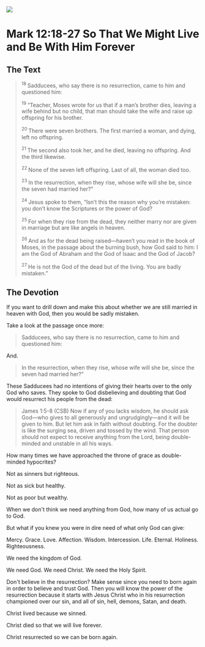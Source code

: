 <img class="intro-right" src="/images/art-mark.jpg">

# Mark 12:18-27 So That We Might Live and Be With Him Forever

## The Text

><sup> 18 </sup> Sadducees, who say there is no resurrection, came to him and questioned him: 
>
><sup> 19 </sup> “Teacher, Moses wrote for us that if a man’s brother dies, leaving a wife behind but no child, that man should take the wife and raise up offspring for his brother. 
>
><sup> 20 </sup> There were seven brothers. The first married a woman, and dying, left no offspring. 
>
><sup> 21 </sup> The second also took her, and he died, leaving no offspring. And the third likewise. 
>
><sup> 22 </sup> None of the seven left offspring. Last of all, the woman died too. 
>
><sup> 23 </sup> In the resurrection, when they rise, whose wife will she be, since the seven had married her?” 
>
><sup> 24 </sup> Jesus spoke to them, “Isn’t this the reason why you’re mistaken: you don’t know the Scriptures or the power of God? 
>
><sup> 25 </sup> For when they rise from the dead, they neither marry nor are given in marriage but are like angels in heaven. 
>
><sup> 26 </sup> And as for the dead being raised—haven’t you read in the book of Moses, in the passage about the burning bush, how God said to him: I am the God of Abraham and the God of Isaac and the God of Jacob? 
>
><sup> 27 </sup> He is not the God of the dead but of the living. You are badly mistaken.” 

## The Devotion

If you want to drill down and make this about whether we are still married in heaven with God, then you would be sadly mistaken.

Take a look at the passage once more:

>Sadducees, who say there is no resurrection, came to him and questioned him: 

And.

>In the resurrection, when they rise, whose wife will she be, since the seven had married her?” 

These Sadducees had no intentions of giving their hearts over to the only God who saves. They spoke to God disbelieving and doubting that God would resurrect his people from the dead:

>James 1:5-8 (CSB) Now if any of you lacks wisdom, he should ask God—who gives to all generously and ungrudgingly—and it will be given to him. But let him ask in faith without doubting. For the doubter is like the surging sea, driven and tossed by the wind. That person should not expect to receive anything from the Lord, being double-minded and unstable in all his ways.

How many times we have approached the throne of grace as double-minded hypocrites?

Not as sinners but righteous.

Not as sick but healthy.

Not as poor but wealthy.

When we don't think we need anything from God, how many of us actual go to God.

But what if you knew you were in dire need of what only God can give:

Mercy. Grace. Love. Affection. Wisdom. Intercession. Life. Eternal. Holiness. Righteousness.

We need the kingdom of God.

We need God. We need Christ. We need the Holy Spirit.

Don't believe in the resurrection? Make sense since you need to born again in order to believe and trust God. Then you will know the power of the resurrection because it starts with Jesus Christ who in his resurrection championed over our sin, and all of sin, hell, demons, Satan, and death.

Christ lived because we sinned.

Christ died so that we will live forever.

Christ resurrected so we can be born again.
